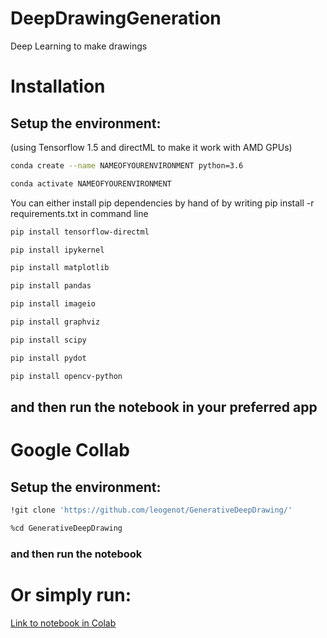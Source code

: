 # DeepDrawingGeneration
Deep Learning to make drawings

# Installation
## Setup the environment:

(using Tensorflow 1.5 and directML to make it work with AMD GPUs)
```bash
conda create --name NAMEOFYOURENVIRONMENT python=3.6 
```
```bash
conda activate NAMEOFYOURENVIRONMENT
```

You can either install pip dependencies by hand of by writing pip install -r requirements.txt in command line
```bash
pip install tensorflow-directml
```
```bash
pip install ipykernel
```
```bash
pip install matplotlib
```
```bash
pip install pandas
```
```bash
pip install imageio
```
```bash
pip install graphviz
```
```bash
pip install scipy
```
```bash
pip install pydot
```
```bash
pip install opencv-python
```

## and then run the notebook in your preferred app

# Google Collab
## Setup the environment:

```bash
!git clone 'https://github.com/leogenot/GenerativeDeepDrawing/'
```

```bash
%cd GenerativeDeepDrawing
```

### and then run the notebook 

# Or simply run:
[Link to notebook in Colab](https://colab.research.google.com/drive/1-XMUFnbl9FYbOe-MYNlzNj6Fb-UJqDOB?usp=sharing)

